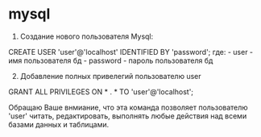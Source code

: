 # mysql

1. Создание нового пользователя Mysql:

  CREATE USER 'user'@'localhost' IDENTIFIED BY 'password';
    где:
      - user - имя пользователя бд
      - password - пароль пользователя бд
      
2. Добавление полных привелегий пользователю user
  
  GRANT ALL PRIVILEGES ON * . * TO 'user'@'localhost';
  
  Обращаю Ваше внмиание, что эта команда позволяет пользователю 'user' читать, редактировать, выполнять любые действия над всеми базами данных и таблицами.
  
